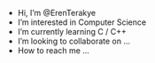 - Hi, I’m @ErenTerakye
- I’m interested in Computer Science
- I’m currently learning C / C++
- I’m looking to collaborate on ...
- How to reach me ...

<!---
ErenTerakye/ErenTerakye is a ✨ special ✨ repository because its `README.md` (this file) appears on your GitHub profile.
You can click the Preview link to take a look at your changes.
--->
